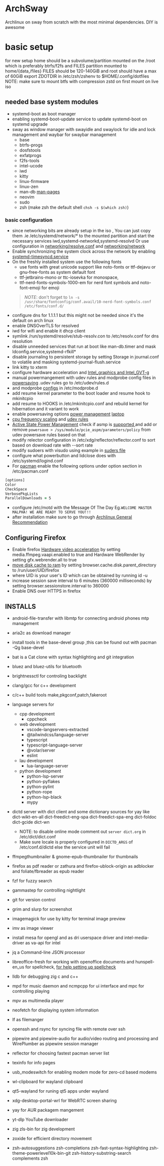 # ArchSway
Archlinux on sway from scratch with the most minimal dependencies. DIY is awesome

# basic setup
for new setup home should be a subvolume/partition mounted on the /root which is preferably btrfs/f2fs
and FILES partition mounted to home/{data,/files} FILES should be 120-140GiB and root should have a max of 60GiB
export ZDOTDIR in /etc/zsh/zshenv to $HOME/.config/dotfiles
NOTE: make sure to mount btfs with compression zstd on first mount on live iso

## needed base system modules

- systemd-boot as boot manager
- enabling systemd-boot-update service to update systemd-boot on systemd upgrade
- sway as window manager with swayidle and swaylock for idle and lock management and waybar for swaybar management
    - base
    - btrfs-progs
    - dosfstools
    - exfatprogs
    - f2fs-tools
    - intel-ucode
    - iwd
    - kitty
    - linux-firmware
    - linux-zen
    - man-db [man-pages](https://wiki.archlinux.org/title/Man_page)
    - neovim
    - sudo
    - zsh (make zsh the default shell `chsh -s $(which zsh)`)

### basic configuration

- since networking bits are already setup in the iso , You can just copy them .ie /etc/systemd/network/* to the mounted partition and start the necessary services iwd,systemd-networkd,systemd-resolvd
  Or use configuration in [networking/resolve.conf](https://github.com/Ultra-Code/archsway/blob/master/networking/resolve.conf) and  [networking/network](https://github.com/Ultra-Code/archsway/blob/master/networking/network)
- Enable synchronizing the system clock across the network by enabling [systemd-timesyncd.service](https://wiki.archlinux.org/title/Systemd-timesyncd)
- On the freshly installed system use the following fonts
    + use fonts with great unicode support like noto-fonts or ttf-dejavu or gnu-free-fonts as system default font
    + ttf-jetbrains-mono or ttc-iosevka for monospace,
    + ttf-nerd-fonts-symbols-1000-em for nerd font symbols and noto-font-emoji for emoji
    >_NOTE_: don't forget to `ln -s /usr/share/fontconfig/conf.avail/10-nerd-font-symbols.conf /etc/fonts/conf.d/`
- configure dns for 1.1.1.1 but this might not be needed since it's the default on arch linux
- enable DNSOverTLS for resolved
- iwd for wifi and enable it dhcp client
- symlink /run/systemd/resolve/stub-resolv.con to /etc/resolv.conf for dns resolution
- disable unneeded services that run at boot like man-db.timer and mask ldconfig.service,systemd-rfkill*
- disable journaling to persistent storage by setting Storage in journal.conf to volatile and masking systemd-journal-flush.service
- link kitty to xterm
- configure hardware acceleration and [Intel_graphics and Intel_GVT-g](https://wiki.archlinux.org/title/Intel_graphics)
- manual powermangement with udev rules and modprobe config files in [powersaving](https://github.com/Ultra-Code/archsway/blob/master/powersaving) .udev rules go to /etc/udev/rules.d
- and modprobe [configs](https://wiki.archlinux.org/title/Power_management/Suspend_and_hibernate) in /etc/modprobe.d
- add resume kernel parameter to the boot loader and resume hook to mkinitcpio
- add resume to HOOKS in /etc/mkinitcpio.conf and rebuild kernel for hibernation and it variant to work
- enable powersaving options [power management](https://wiki.archlinux.org/title/Power_management) [laptop](https://wiki.archlinux.org/title/Laptop)
- [cpu frequency scaling](https://wiki.archlinux.org/title/CPU_frequency_scaling) and  [udev rules](https://wiki.archlinux.org/title/Udev)
- [Active State Power Management](https://wiki.archlinux.org/title/Power_management#Active_State_Power_Management) check
  if asmp is [supported ](https://access.redhat.com/documentation/en-us/red_hat_enterprise_linux/7/html/power_management_guide/aspm) and add or remove `powersave > /sys/module/pcie_aspm/parameters/policy` from udev powersave rules based on that
- modify relector configuration in /etc/xdg/reflector/reflector.conf to sort based on download rate with --sort rate
- modify sudoers with visudo using example in [suders file](https://github.com/Ultra-Code/archsway/blob/master/sudoers)
- configure what powerbutton and lidclose does with /etc/systemd/logind.conf
- For [pacman](https://wiki.archlinux.org/title/Pacman) enable the following options under option section in /etc/pacman.conf
```zsh
[options]
Color
CheckSpace
VerbosePkgLists
ParallelDownloads = 5
```
- configure /etc/motd with the Message Of The Day Eg.`WELCOME MASTER MALPHA! WE ARE READY TO SERVE YOU!!!`
- after installation make sure to go through [Archlinux General Recommendation](https://wiki.archlinux.org/title/General_recommendations)

## Configuring Firefox
- Enable firefox [Hardware video acceleration](https://wiki.archlinux.org/title/Firefox#Hardware_video_acceleration) by setting media.ffmpeg.vaapi.enabled to true and Hardware WebRender by setting gfx.webrender.all to true
- [move disk cache to ram](https://wiki.archlinux.org/title/Firefox/Tweaks#Move_disk_cache_to_RAM) by setting browser.cache.disk.parent_directory to /run/user/UID/firefox
- where UID is your user's ID which can be obtained by running id -u
- increase session save interval to 6 minutes (360000 milliseconds) by setting browser.sessionstore.interval to 360000
- Enable DNS over HTTPS in firefox

## INSTALLS
- android-file-transfer with libmtp for connecting android phones mtp management
- aria2c as download manager
- install tools in the base-devel group ,this can be found out with pacman -Qg base-devel
- bat is a Cat clone with syntax highlighting and git integration
- bluez and bluez-utils for bluetooth
- brightnessctl for controling backlight
- clang/gcc for c++ development
- c/c++ build tools make,pkgconf,patch,fakeroot
- language servers for
    - cpp development
        - cppcheck
    - web development
        - vscode-langservers-extracted
        - @tailwindcss/language-server
        - typescript
        - typescript-language-server
        - @volar/server
        - eslint
    - lau development
        - lua-language-server
    - python development
        - python-lsp-server
        - python-pyflakes
        - python-pylint
        - python-rope
        - python-lsp-black
        - mypy

- dictd server with dict client and some dictionary sources for yay like dict-wikt-en-all dict-freedict-eng-spa dict-freedict-spa-eng dict-foldoc dict-gcide dict-wn
    - NOTE: to disable online mode comment out `server dict.org` in  /etc/dict/dict.conf
    - Make sure locale is properly configured in `DICTD_ARGS` of /etc/conf.d/dictd else the service unit will fail
- ffmpegthumbnailer & gnome-epub-thumbnailer for thumbnails
- firefox as pdf reader or zathura and firefox-ublock-origin as adblocker and foliate/fbreader as epub reader
- fzf for fuzzy search
- gammastep for controlling nightlight
- git for version control
- grim and slurp for screenshot
- imagemagick for use by kitty for terminal image preview
- imv as image viewer
- install mesa for opengl and as dri userspace driver and intel-media-driver as va-api for intel
- jq a Command-line JSON processor
- libreoffice-fresh for working with openoffice documents and hunspell-en_us for spellcheck, [for help setting up spellcheck](https://ask.libreoffice.org/t/how-do-you-get-the-spell-checker-to-work/28998)
- lldb for debugging zig c and c++
- mpd for music daemon and ncmpcpp for ui interface and mpc for controlling playing
- mpv as multimedia player
- neofetch for displaying system information
- lf as filemanger
- openssh and rsync for syncing file with remote over ssh
- pipewire and pipewire-audio for audio/video routing and processing and WirePlumber as pipewire session manager
- reflector for choosing fastest pacman server list
- texinfo for info pages
- usb_modeswitch for enabling modem mode for zero-cd based modems
- wl-clipboard for wayland clipboard
- qt5-wayland for runing qt5 apps under wayland
- xdg-desktop-portal-wrl for WebRTC screen sharing
- yay for AUR packagem mangement
- yt-dlp YouTube downloader
- zig zls-bin for zig development
- zoxide for efficient directory movement
- zsh-autosuggestions zsh-completions zsh-fast-syntax-highlighting zsh-theme-powerlevel10k-bin-git
zsh-history-substring-search complements zsh
